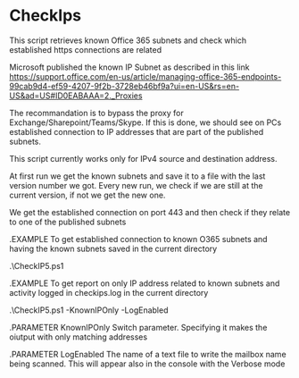 # CheckIps
This script retrieves known Office 365 subnets and check which established https connections are related

Microsoft published the known IP Subnet as described in this link
  https://support.office.com/en-us/article/managing-office-365-endpoints-99cab9d4-ef59-4207-9f2b-3728eb46bf9a?ui=en-US&rs=en-US&ad=US#ID0EABAAA=2._Proxies

  The recommandation is to bypass the proxy for Exchange/Sharepoint/Teams/Skype. If this is done, we should see on PCs established connection to IP addresses
  that are part of the published subnets.

  This script currently works only for IPv4 source and destination address.

  At first run we get the known subnets and save it to a file with the last version number we got.
  Every new run, we check if we are still at the current version, if not we get the new one.

  We get the established connection on port 443 and then check if they relate to one of the published subnets
  
  .EXAMPLE
  To get established connection to known O365 subnets and having the known subnets saved in the current directory

  .\CheckIP5.ps1
  
  
  .EXAMPLE
  To get report on only IP address related to known subnets and activity logged in checkips.log in the current directory

  .\CheckIP5.ps1 -KnownIPOnly -LogEnabled

    
  .PARAMETER KnownIPOnly
  Switch parameter. Specifying it makes the oiutput with only matching addresses

  .PARAMETER LogEnabled
  The name of a text file to write the mailbox name being scanned. This will appear also in the console with the Verbose mode
